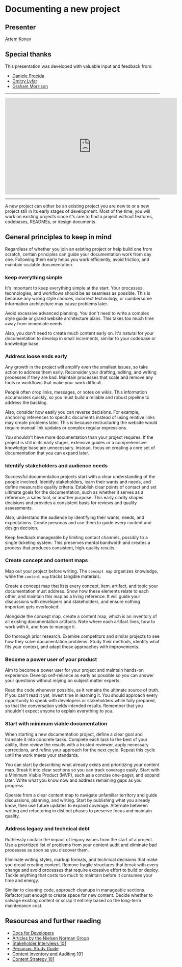 # Documenting a new project

## Presenter

[Artem Konev](https://www.linkedin.com/in/artemkonev/)

## Special thanks

This presentation was developed with valuable input and feedback from:

* [Daniele Procida](https://www.linkedin.com/in/danieleprocida/)
* [Dmitry Lyfar](https://www.linkedin.com/in/dmitrylyfar/)
* [Graham Morrison](https://github.com/degville)

---

<iframe width="560" height="315" src="https://www.youtube.com/embed/l4VzYjsqUC4?si=TQtREfjn2WVaL-s8" title="YouTube video player" frameborder="0" allow="accelerometer; autoplay; clipboard-write; encrypted-media; gyroscope; picture-in-picture; web-share" referrerpolicy="strict-origin-when-cross-origin" allowfullscreen></iframe>

---

A new project can either be an existing project you are new to or a new project still in its early stages of development. Most of the time, you will work on existing projects since it's rare to find a project without features, codebases, READMEs, or design documents.

## General principles to keep in mind

Regardless of whether you join an existing project or help build one from scratch, certain principles can guide your documentation work from day one. Following them early helps you work efficiently, avoid friction, and maintain scalable documentation.

### keep everything simple

It's important to keep everything simple at the start. Your processes, technologies, and workflows should be as seamless as possible. This is because any wrong style choices, incorrect technology, or cumbersome information architecture may cause problems later.

Avoid excessive advanced planning. You don't need to write a complex style guide or grand website architecture plans. This takes too much time away from immediate needs.

Also, you don't need to create much content early on. It's natural for your documentation to develop in small increments, similar to your codebase or knowledge base.

### Address loose ends early

Any growth in the project will amplify even the smallest issues, so take action to address them early. Reconsider your drafting, editing, and writing processes if they are bad. Maintain processes that scale and remove any tools or workflows that make your work difficult.

People often drop links, messages, or notes on wikis. This information accumulates quickly, so you must build a reliable and robust pipeline to address the backlog.

Also, consider how easily you can reverse decisions. For example, anchoring references to specific documents instead of using relative links may create problems later. This is because restructuring the website would require manual link updates or complex regular expressions.

You shouldn't have more documentation than your project requires. If the project is still in its early stages, extensive guides or a comprehensive knowledge base are unnecessary. Instead, focus on creating a core set of documentation that you can expand later.

### Identify stakeholders and audience needs

Successful documentation projects start with a clear understanding of the people involved. Identify stakeholders, learn their wants and needs, and define measurable quality criteria. Establish clear points of contact and set ultimate goals for the documentation, such as whether it serves as a reference, a sales tool, or another purpose. This early clarity shapes decisions and provides a consistent basis for reviews and quality assessments.

Also, understand the audience by identifying their wants, needs, and expectations. Create personas and use them to guide every content and design decision.

Keep feedback manageable by limiting contact channels, possibly to a single ticketing system. This preserves mental bandwidth and creates a process that produces consistent, high-quality results.

### Create concept and content maps

Map out your project before writing. The `concept map` organizes knowledge, while the `content map` tracks tangible materials.

Create a concept map that lists every concept, item, artifact, and topic your documentation must address. Show how these elements relate to each other, and maintain this map as a living reference. It will guide your discussions with developers and stakeholders, and ensure nothing important gets overlooked.

Alongside the concept map, create a content map, which is an inventory of all existing documentation artifacts. Note where each artifact lives, how to work with it, and how to manage it.

Do thorough prior research. Examine competitors and similar projects to see how they solve documentation problems. Study their methods, identify what fits your context, and adapt those approaches with improvements.

### Become a power user of your product

Aim to become a power user for your project and maintain hands-on experience. Develop self-reliance as early as possible so you can answer your questions without relying on subject matter experts.

Read the code whenever possible, as it remains the ultimate source of truth. If you can't read it yet, invest time in learning it. You should approach every opportunity to speak with developers or stakeholders while fully prepared, so that the conversation yields intended results. Remember that you shouldn't expect anyone to explain everything to you.

### Start with minimum viable documentation

When starting a new documentation project, define a clear goal and translate it into concrete tasks. Complete each task to the best of your ability, then review the results with a trusted reviewer, apply necessary corrections, and refine your approach for the next cycle. Repeat this cycle until the work meets your standards.

You can start by describing what already exists and prioritizing your content map. Break it into clear sections so you can track coverage easily. Start with a Minimum Viable Product (MVP), such as a concise one-pager, and expand later. Write what you know now and address remaining gaps as you progress.

Operate from a clear content map to navigate unfamiliar territory and guide discussions, planning, and writing. Start by publishing what you already know, then use future updates to expand coverage. Alternate between writing and refactoring in distinct phases to preserve focus and maintain quality.

### Address legacy and technical debt

Ruthlessly contain the impact of legacy issues from the start of a project. Use a prioritized list of problems from your content audit and eliminate bad processes as soon as you discover them.

Eliminate writing styles, markup formats, and technical decisions that make you dread creating content. Remove fragile structures that break with every change and avoid processes that require excessive effort to build or deploy. Tackle anything that costs too much to maintain before it consumes your time and energy.

Similar to cleaning code, approach cleanups in manageable sections. Refactor just enough to create space for new content. Decide whether to salvage existing content or scrap it entirely based on the long-term maintenance cost.

## Resources and further reading

* [Docs for Developers](https://docsfordevelopers.com/)
* [Articles by the Nielsen Norman Group](https://www.nngroup.com/)
* [Stakeholder Interviews 101](https://www.nngroup.com/articles/stakeholder-interviews/)
* [Personas: Study Guide](https://www.nngroup.com/articles/personas-study-guide/)
* [Content Inventory and Auditing 101](https://www.nngroup.com/articles/content-audits/)
* [Content Strategy 101](https://www.nngroup.com/articles/content-strategy/)
